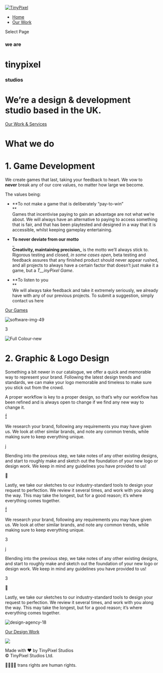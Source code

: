 [![TinyPixel](https://tinypixel.uk/wp-content/uploads/2024/09/discord-icon.png)](https://tinypixel.uk/)

* [Home](https://tinypixel.uk/)
* [Our Work](https://tinypixel.uk/portfolio/)

Select Page

### we are

tinypixel
=========

### studios

We’re a design & development studio based in the UK.
====================================================

[Our Work & Services](https://davidgameco.com/portfolio)

What we do
==========

1\. Game Development
====================

We create games that last, taking your feedback to heart. We vow to **never** break any of our core values, no matter how large we become.

The values being: 

* **To not make a game that is deliberately “pay-to-win”  
    **  
    Games that incentivise paying to gain an advantage are not what we’re about. We will always have an alternative to paying to access something that is fair, and that has been playtested and designed in a way that it is accessible, whilst keeping gameplay entertaining.

* **To never deviate from our motto**  
    _  
    **Creativity, maintaining precision**_ is the motto we’ll always stick to. Rigorous testing and closed, _in some cases open_, beta testing and feedback assures that any finished product should never appear rushed, and all projects to always have a certain factor that doesn’t just make it a game, but a _T__inyPixel Game_.

* **To listen to you  
    **  
    We will always take feedback and take it extremely seriously, we already have with any of our previous projects. To submit a suggestion, simply contact us here

[Our Games](https://davidgameco.com/portfolio#games)

![](https://tinypixel.uk/wp-content/uploads/2023/04/software-img-09.png "software-img-49")

3

![](https://tinypixel.uk/wp-content/uploads/2024/04/Full-Colour-new.png "Full Colour-new")

2\. Graphic & Logo Design
=========================

Something a bit newer in our catalogue, we offer a quick and memorable way to represent your brand. Following the latest design trends and standards, we can make your logo memorable and timeless to make sure you stick out from the crowd.

A proper workflow is key to a proper design, so that’s why our workflow has been refined and is always open to change if we find any new way to change it.



We research your brand, following any requirements you may have given us. We look at other similar brands, and note any common trends, while making sure to keep everything unique.

j

Blending into the previous step, we take notes of any other existing designs, and start to roughly make and sketch out the foundation of your new logo or design work. We keep in mind any guidelines you have provided to us!



Lastly, we take our sketches to our industry-standard tools to design your request to perfection. We review it several times, and work with you along the way. This may take the longest, but for a good reason; it’s where everything comes together.



We research your brand, following any requirements you may have given us. We look at other similar brands, and note any common trends, while making sure to keep everything unique.

3

j

Blending into the previous step, we take notes of any other existing designs, and start to roughly make and sketch out the foundation of your new logo or design work. We keep in mind any guidelines you have provided to us!

3



Lastly, we take our sketches to our industry-standard tools to design your request to perfection. We review it several times, and work with you along the way. This may take the longest, but for a good reason; it’s where everything comes together.

![](https://tinypixel.uk/wp-content/uploads/2023/04/design-agency-18.png "design-agency-18")

[Our Design Work](https://davidgameco.com/portfolio#design)

![](https://tinypixel.uk/wp-content/uploads/2024/03/Full-Colour-T-e1710091821605.png)

Made with ❤ by TinyPixel Studios  
© TinyPixel Studios Ltd.

🏳‍🌈🏳️‍⚧️ trans rights are human rights.